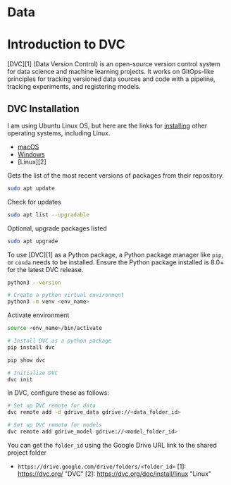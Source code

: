# Data
# Introduction to DVC
[DVC][1] (Data Version Control) is an open-source version control system for data science and machine learning projects. It works on GitOps-like principles for tracking versioned data sources and code with a pipeline, tracking experiments, and registering models.

## DVC Installation

I am using Ubuntu Linux OS, but here are the links for [installing](https://dvc.org/doc/install) other operating systems, including Linux.

- [macOS](https://dvc.org/doc/install/macos)
- [Windows](https://dvc.org/doc/install/windows)
- [Linux][2]

Gets the list of the most recent versions of packages from their repository.
```bash
sudo apt update
```
Check for updates
```bash
sudo apt list --upgradable
```
Optional, upgrade packages listed
```bash
sudo apt upgrade
```
To use [DVC][1] as a Python package, a Python package manager like `pip`, or `conda` needs to be installed. Ensure the Python package installed is 8.0+ for the latest DVC release.
```bash
python3 --version
```
```bash
# Create a python virtual environment
python3 -m venv <env_name>
```
Activate environment
```bash
source <env_name>/bin/activate
```
```bash
# Install DVC as a python package
pip install dvc
```
```bash
pip show dvc
```
```bash
# Initialize DVC
dvc init
```

In DVC, configure these as follows:

```bash
# Set up DVC remote for data
dvc remote add -d gdrive_data gdrive://<data_folder_id>

# Set up DVC remote for models
dvc remote add gdrive_model gdrive://<model_folder_id>
```
You can get the `folder_id` using the Google Drive URL link to the shared project folder

- `https://drive.google.com/drive/folders/<folder_id>`
[1]: https://dvc.org/ "DVC"
[2]: https://dvc.org/doc/install/linux "Linux"
